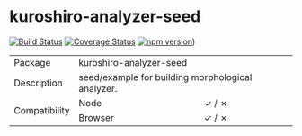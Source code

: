 # kuroshiro-analyzer-seed
 
[![Build Status](https://travis-ci.com/hexenq/kuroshiro-analyzer-seed.svg?branch=master)](https://travis-ci.org/hexenq/kuroshiro-analyzer-seed)
[![Coverage Status](https://coveralls.io/repos/github/hexenq/kuroshiro-analyzer-seed/badge.svg?branch=master)](https://coveralls.io/github/hexenq/kuroshiro-analyzer-seed?branch=master)
[![npm version](https://badge.fury.io/js/kuroshiro-analyzer-seed.svg)](http://badge.fury.io/js/kuroshiro-analyzer-seed))

<table>
    <tr>
        <td>Package</td>
        <td colspan=2>kuroshiro-analyzer-seed</td>
    </tr>
    <tr>
        <td>Description</td>
        <td colspan=2>seed/example for building morphological analyzer.</td>
    </tr>
    <tr>
        <td rowspan=2>Compatibility</td>
        <td>Node</td>
        <td>✓ / ✗</td>
    </tr>
    <tr>
        <td>Browser</td>
        <td>✓ / ✗</td>
    </tr>
</table>
